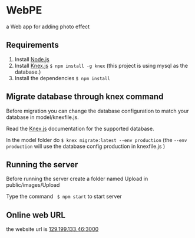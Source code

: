 # WebPE
a Web app for adding photo effect 

## Requirements
1. Install [Node.js](http://nodejs.org)
2. Install [Knex.js](http://knexjs.org) `$ npm install -g knex` (this project is using mysql as the database.)
3. Install the dependencies `$ npm install`

## Migrate database through knex command

Before migration you can change the database configuration to match your database in model/knexfile.js.

Read the [Knex.js](http://knexjs.org) documentation for the supported database.

In the model folder do `$ knex migrate:latest --env production` (the `--env production` will use the database config production in knexfile.js ) 

## Running the server
Before running the server create a folder named Upload in public/images/Upload

Type the command ` $ npm start` to start server

## Online web URL

the website url is [129.199.133.46:3000](http://129.199.133.46:3000) 



 
